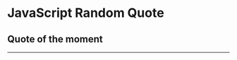 <h1>JavaScript Random Quote</h1>
<h2>Quote of the moment</h2>
<dl id="quote"></dl>
<script src="script.js"></script>
<hr>
